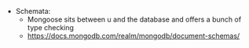 - Schemata:
	- Mongoose sits between u and the database and offers a bunch of type checking
	- https://docs.mongodb.com/realm/mongodb/document-schemas/